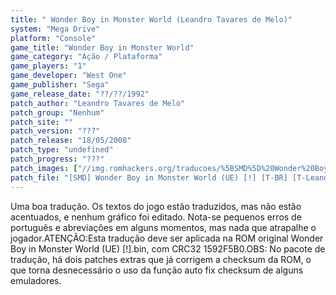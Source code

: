 ```yaml
---
title: " Wonder Boy in Monster World (Leandro Tavares de Melo)"
system: "Mega Drive"
platform: "Console"
game_title: "Wonder Boy in Monster World"
game_category: "Ação / Plataforma"
game_players: "1"
game_developer: "West One"
game_publisher: "Sega"
game_release_date: "??/??/1992"
patch_author: "Leandro Tavares de Melo"
patch_group: "Nenhum"
patch_site: ""
patch_version: "???"
patch_release: "18/05/2008"
patch_type: "undefined"
patch_progress: "???"
patch_images: ["//img.romhackers.org/traducoes/%5BSMD%5D%20Wonder%20Boy%20in%20Monster%20World%20-%20Leandro%20-%201.png","//img.romhackers.org/traducoes/%5BSMD%5D%20Wonder%20Boy%20in%20Monster%20World%20-%20Leandro%20-%202.png","//img.romhackers.org/traducoes/%5BSMD%5D%20Wonder%20Boy%20in%20Monster%20World%20-%20Leandro%20-%203.png"]
patch_file: "[SMD] Wonder Boy in Monster World (UE) [!] [T-BR] [T-Leandro Tavares de Melo G-Nenhum] [A-2008].zip"
---
```

Uma boa tradução. Os textos do jogo estão traduzidos, mas não estão acentuados, e nenhum gráfico foi editado. Nota-se pequenos erros de português e abreviações em alguns momentos, mas nada que atrapalhe o jogador.ATENÇÃO:Esta tradução deve ser aplicada na ROM original Wonder Boy in Monster World (UE) [!].bin, com CRC32 1592F5B0.OBS: No pacote de tradução, há dois patches extras que já corrigem a checksum da ROM, o que torna desnecessário o uso da função auto fix checksum de alguns emuladores.